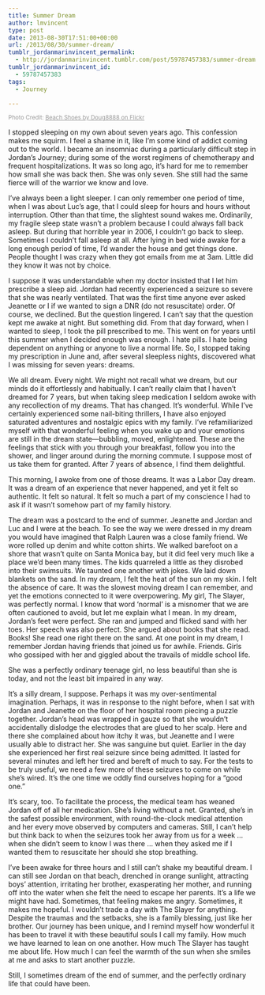```yaml
---
title: Summer Dream
author: lmvincent
type: post
date: 2013-08-30T17:51:00+00:00
url: /2013/08/30/summer-dream/
tumblr_jordanmarinvincent_permalink:
  - http://jordanmarinvincent.tumblr.com/post/59787457383/summer-dream
tumblr_jordanmarinvincent_id:
  - 59787457383
tags:
  - Journey

---
```

<small style="color:#999999;">Photo Credit: <a title="Beach Shoes" style="color:#999999;" href="http://www.flickr.com/photos/doug88888/3699056198/in/photolist-6CSCx1-5TCz6T-71R7E8-4R7N56-7Vq2Lk-5ckkh4-5ppxTV-FpQn1-cxcCyA-eJKsg-w47Fn-dKv2gW-6KLZcM-bhr4cx-bhqByt-67kGpp-5RBe3n-cd6Wzj-7ZJFx7-5fJND3-9PUpZq-764S-72ug-uh1qG-5Naehi-Mi216-EK5RY-72djjZ-7r9Z7h-9i8pgW-4tre1H-baAwRV-7TYnpy-6X1BMN-6yX5dG-7dPhJm-9RTn2G-6VXyoz-7yGf3Z-iiFXr-4rsUNh-6ydfVF-8KvQpN-jsTGi-6nqoDr-5UQGQ6-9EqCe3-7tvhrr-dRK8WD-7KNzvn-boymHK/" target="_blank" rel="noopener">Beach Shoes by Doug8888 on Flickr</a></small>

I stopped sleeping on my own about seven years ago. This confession makes me squirm. I feel a shame in it, like I’m some kind of addict coming out to the world. I became an insomniac during a particularly difficult step in Jordan’s Journey; during some of the worst regimens of chemotherapy and frequent hospitalizations. It was so long ago, it’s hard for me to remember how small she was back then. She was only seven. She still had the same fierce will of the warrior we know and love.<!--more-->

I’ve always been a light sleeper. I can only remember one period of time, when I was about Luc’s age, that I could sleep for hours and hours without interruption. Other than that time, the slightest sound wakes me. Ordinarily, my fragile sleep state wasn’t a problem because I could always fall back asleep. But during that horrible year in 2006, I couldn’t go back to sleep. Sometimes I couldn’t fall asleep at all. After lying in bed wide awake for a long enough period of time, I’d wander the house and get things done. People thought I was crazy when they got emails from me at 3am. Little did they know it was not by choice.

I suppose it was understandable when my doctor insisted that I let him prescribe a sleep aid. Jordan had recently experienced a seizure so severe that she was nearly ventilated. That was the first time anyone ever asked Jeanette or I if we wanted to sign a DNR (do not resuscitate) order. Of course, we declined. But the question lingered. I can’t say that the question kept me awake at night. But something did. From that day forward, when I wanted to sleep, I took the pill prescribed to me. This went on for years until this summer when I decided enough was enough. I hate pills. I hate being dependent on anything or anyone to live a normal life. So, I stopped taking my prescription in June and, after several sleepless nights, discovered what I was missing for seven years: dreams.<!-- more -->

We all dream. Every night. We might not recall what we dream, but our minds do it effortlessly and habitually. I can’t really claim that I haven’t dreamed for 7 years, but when taking sleep medication I seldom awoke with any recollection of my dreams. That has changed. It’s wonderful. While I’ve certainly experienced some nail-biting thrillers, I have also enjoyed saturated adventures and nostalgic epics with my family. I’ve refamiliarized myself with that wonderful feeling when you wake up and your emotions are still in the dream state—bubbling, moved, enlightened. These are the feelings that stick with you through your breakfast, follow you into the shower, and linger around during the morning commute. I suppose most of us take them for granted. After 7 years of absence, I find them delightful.

This morning, I awoke from one of those dreams. It was a Labor Day dream. It was a dream of an experience that never happened, and yet it felt so authentic. It felt so natural. It felt so much a part of my conscience I had to ask if it wasn’t somehow part of my family history.

The dream was a postcard to the end of summer. Jeanette and Jordan and Luc and I were at the beach. To see the way we were dressed in my dream you would have imagined that Ralph Lauren was a close family friend. We wore rolled up denim and white cotton shirts. We walked barefoot on a shore that wasn’t quite on Santa Monica bay, but it did feel very much like a place we’d been many times. The kids quarreled a little as they disrobed into their swimsuits. We taunted one another with jokes. We laid down blankets on the sand. In my dream, I felt the heat of the sun on my skin. I felt the absence of care. It was the slowest moving dream I can remember, and yet the emotions connected to it were overpowering. My girl, The Slayer, was perfectly normal. I know that word ‘normal’ is a misnomer that we are often cautioned to avoid, but let me explain what I mean. In my dream, Jordan’s feet were perfect. She ran and jumped and flicked sand with her toes. Her speech was also perfect. She argued about books that she read. Books! She read one right there on the sand. At one point in my dream, I remember Jordan having friends that joined us for awhile. Friends. Girls who gossiped with her and giggled about the travails of middle school life.

She was a perfectly ordinary teenage girl, no less beautiful than she is today, and not the least bit impaired in any way.

It’s a silly dream, I suppose. Perhaps it was my over-sentimental imagination. Perhaps, it was in response to the night before, when I sat with Jordan and Jeanette on the floor of her hospital room piecing a puzzle together. Jordan’s head was wrapped in gauze so that she wouldn’t accidentally dislodge the electrodes that are glued to her scalp. Here and there she complained about how itchy it was, but Jeanette and I were usually able to distract her. She was sanguine but quiet. Earlier in the day she experienced her first real seizure since being admitted. It lasted for several minutes and left her tired and bereft of much to say. For the tests to be truly useful, we need a few more of these seizures to come on while she’s wired. It’s the one time we oddly find ourselves hoping for a “good one.”

It’s scary, too. To facilitate the process, the medical team has weaned Jordan off of all her medication. She’s living without a net. Granted, she’s in the safest possible environment, with round-the-clock medical attention and her every move observed by computers and cameras. Still, I can’t help but think back to when the seizures took her away from us for a week … when she didn’t seem to know I was there … when they asked me if I wanted them to resuscitate her should she stop breathing.

I’ve been awake for three hours and I still can’t shake my beautiful dream. I can still see Jordan on that beach, drenched in orange sunlight, attracting boys’ attention, irritating her brother, exasperating her mother, and running off into the water when she felt the need to escape her parents. It’s a life we might have had. Sometimes, that feeling makes me angry. Sometimes, it makes me hopeful. I wouldn’t trade a day with The Slayer for anything. Despite the traumas and the setbacks, she is a family blessing, just like her brother. Our journey has been unique, and I remind myself how wonderful it has been to travel it with these beautiful souls I call my family. How much we have learned to lean on one another. How much The Slayer has taught me about life. How much I can feel the warmth of the sun when she smiles at me and asks to start another puzzle.

Still, I sometimes dream of the end of summer, and the perfectly ordinary life that could have been.